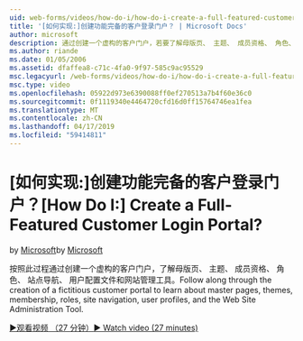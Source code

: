 ```yaml
---
uid: web-forms/videos/how-do-i/how-do-i-create-a-full-featured-customer-login-portal
title: '[如何实现:]创建功能完备的客户登录门户？ | Microsoft Docs'
author: microsoft
description: 通过创建一个虚构的客户门户，若要了解母版页、 主题、 成员资格、 角色、 站点导航、 用户配置文件，跟着介绍一起操作和...
ms.author: riande
ms.date: 01/05/2006
ms.assetid: dfaffea8-c71c-4fa0-9f97-585c9ac95529
msc.legacyurl: /web-forms/videos/how-do-i/how-do-i-create-a-full-featured-customer-login-portal
msc.type: video
ms.openlocfilehash: 05922d973e6390088ff0ef270513a7b4f60e36c0
ms.sourcegitcommit: 0f1119340e4464720cfd16d0ff15764746ea1fea
ms.translationtype: MT
ms.contentlocale: zh-CN
ms.lasthandoff: 04/17/2019
ms.locfileid: "59414811"
---
```

# <a name="how-do-i-create-a-full-featured-customer-login-portal"></a><span data-ttu-id="bd71c-104">[如何实现:]创建功能完备的客户登录门户？</span><span class="sxs-lookup"><span data-stu-id="bd71c-104">[How Do I:] Create a Full-Featured Customer Login Portal?</span></span>

<span data-ttu-id="bd71c-105">by [Microsoft](https://github.com/microsoft)</span><span class="sxs-lookup"><span data-stu-id="bd71c-105">by [Microsoft](https://github.com/microsoft)</span></span>

<span data-ttu-id="bd71c-106">按照此过程通过创建一个虚构的客户门户，了解母版页、 主题、 成员资格、 角色、 站点导航、 用户配置文件和网站管理工具。</span><span class="sxs-lookup"><span data-stu-id="bd71c-106">Follow along through the creation of a fictitious customer portal to learn about master pages, themes, membership, roles, site navigation, user profiles, and the Web Site Administration Tool.</span></span>

[<span data-ttu-id="bd71c-107">&#9654;观看视频 （27 分钟）</span><span class="sxs-lookup"><span data-stu-id="bd71c-107">&#9654; Watch video (27 minutes)</span></span>](https://channel9.msdn.com/Blogs/ASP-NET-Site-Videos/how-do-i-create-a-full-featured-customer-login-portal)
